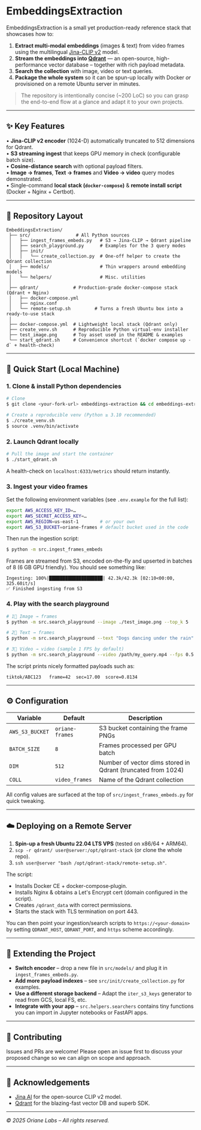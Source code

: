 # EmbeddingsExtraction

EmbeddingsExtraction is a small yet production-ready reference stack that showcases how to:

1. **Extract multi-modal embeddings** (images & text) from video frames using the multilingual [Jina-CLIP v2](https://github.com/jina-ai/jina-clip) model.
2. **Stream the embeddings into [Qdrant](https://qdrant.tech)** — an open-source, high-performance vector database – together with rich payload metadata.
3. **Search the collection** with image, video or text queries.
4. **Package the whole system** so it can be spun-up locally with Docker _or_ provisioned on a remote Ubuntu server in minutes.

> The repository is intentionally concise (~200 LoC) so you can grasp the end-to-end flow at a glance and adapt it to your own projects.

---

## ✨ Key Features

• **Jina-CLIP v2 encoder** (1024-D) automatically truncated to 512 dimensions for Qdrant.<br/>
• **S3 streaming ingest** that keeps GPU memory in check (configurable batch size).<br/>
• **Cosine-distance search** with optional payload filters.<br/>
• **Image → frames**, **Text → frames** and **Video → video** query modes demonstrated.<br/>
• Single-command **local stack (`docker-compose`)** & **remote install script** (Docker + Nginx + Certbot).

---

## 📂 Repository Layout

```text
EmbeddingsExtraction/
 ├── src/                 # All Python sources
 │   ├── ingest_frames_embeds.py   # S3 → Jina-CLIP → Qdrant pipeline
 │   ├── search_playground.py      # Examples for the 3 query modes
 │   ├── init/
 │   │   └── create_collection.py  # One-off helper to create the Qdrant collection
 │   ├── models/                   # Thin wrappers around embedding models
 │   └── helpers/                  # Misc. utilities
 │
 ├── qdrant/             # Production-grade docker-compose stack (Qdrant + Nginx)
 │   ├── docker-compose.yml
 │   ├── nginx.conf
 │   └── remote-setup.sh         # Turns a fresh Ubuntu box into a ready-to-use stack
 │
 ├── docker-compose.yml  # Lightweight local stack (Qdrant only)
 ├── create_venv.sh      # Reproducible Python virtual-env installer
 ├── test_image.png      # Toy asset used in the README & examples
 └── start_qdrant.sh     # Convenience shortcut (`docker compose up -d` + health-check)
```

---

## 🚀 Quick Start (Local Machine)

### 1. Clone & install Python dependencies

```bash
# Clone
$ git clone <your-fork-url> embeddings-extraction && cd embeddings-extraction

# Create a reproducible venv (Python ≥ 3.10 recommended)
$ ./create_venv.sh
$ source .venv/bin/activate
```

### 2. Launch Qdrant locally

```bash
# Pull the image and start the container
$ ./start_qdrant.sh
```

A health-check on `localhost:6333/metrics` should return instantly.

### 3. Ingest your video frames

Set the following environment variables (see `.env.example` for the full list):

```bash
export AWS_ACCESS_KEY_ID=…
export AWS_SECRET_ACCESS_KEY=…
export AWS_REGION=us-east-1        # or your own
export AWS_S3_BUCKET=oriane-frames # default bucket used in the code
```

Then run the ingestion script:

```bash
$ python -m src.ingest_frames_embeds
```

Frames are streamed from S3, encoded on-the-fly and upserted in batches of 8 (6 GB GPU friendly). You should see something like:

```
Ingesting: 100%|████████████████████| 42.3k/42.3k [02:10<00:00, 325.60it/s]
✅ Finished ingesting from S3
```

### 4. Play with the search playground

```bash
# 1⃣ Image → frames
$ python -m src.search_playground --image ./test_image.png --top_k 5

# 2⃣ Text → frames
$ python -m src.search_playground --text "Dogs dancing under the rain" --top_k 10

# 3⃣ Video → video (sample 1 FPS by default)
$ python -m src.search_playground --video /path/my_query.mp4 --fps 0.5 --top_k 3
```

The script prints nicely formatted payloads such as:

```
tiktok/ABC123   frame=42  sec=17.00  score=0.8134
```

---

## ⚙️ Configuration

| Variable        | Default         | Description                                                  |
| --------------- | --------------- | ------------------------------------------------------------ |
| `AWS_S3_BUCKET` | `oriane-frames` | S3 bucket containing the frame PNGs                          |
| `BATCH_SIZE`    | `8`             | Frames processed per GPU batch                               |
| `DIM`           | `512`           | Number of vector dims stored in Qdrant (truncated from 1024) |
| `COLL`          | `video_frames`  | Name of the Qdrant collection                                |

All config values are surfaced at the top of `src/ingest_frames_embeds.py` for quick tweaking.

---

## ☁️ Deploying on a Remote Server

1. **Spin-up a fresh Ubuntu 22.04 LTS VPS** (tested on x86/64 + ARM64).
2. `scp -r qdrant/ user@server:/opt/qdrant-stack` (or clone the whole repo).
3. `ssh user@server "bash /opt/qdrant-stack/remote-setup.sh"`.

The script:

- Installs Docker CE + docker-compose‐plugin.
- Installs Nginx & obtains a Let's Encrypt cert (domain configured in the script).
- Creates `/qdrant_data` with correct permissions.
- Starts the stack with TLS termination on port 443.

You can then point your ingestion/search scripts to `https://<your-domain>` by setting `QDRANT_HOST`, `QDRANT_PORT`, and `https` scheme accordingly.

---

## 📝 Extending the Project

- **Switch encoder** – drop a new file in `src/models/` and plug it in `ingest_frames_embeds.py`.
- **Add more payload indexes** – see `src/init/create_collection.py` for examples.
- **Use a different storage backend** – Adapt the `iter_s3_keys` generator to read from GCS, local FS, etc.
- **Integrate with your app** – `src.helpers.searchers` contains tiny functions you can import in Jupyter notebooks or FastAPI apps.

---

## 🤝 Contributing

Issues and PRs are welcome! Please open an issue first to discuss your proposed change so we can align on scope and approach.

---

## 📜 Acknowledgements

- [Jina AI](https://jina.ai) for the open-source CLIP v2 model.
- [Qdrant](https://qdrant.tech) for the blazing-fast vector DB and superb SDK.

---

_© 2025 Oriane Labs – All rights reserved._
